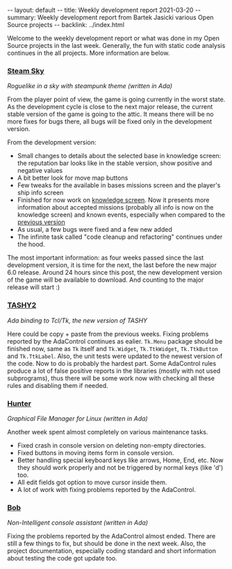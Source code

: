 -- layout: default
-- title: Weekly development report 2021-03-20
-- summary: Weekly development report from Bartek Jasicki various Open Source projects
-- backlink: ../index.html

Welcome to the weekly development report or what was done in my Open Source
projects in the last week. Generally, the fun with static code analysis
continues in the all projects. More information are below.

### [Steam Sky](https://www.laeran.pl/repositories/steamsky)

*Roguelike in a sky with steampunk theme (written in Ada)*

From the player point of view, the game is going currently in the worst state.
As the development cycle is close to the next major release, the current
stable version of the game is going to the attic. It means there will be no
more fixes for bugs there, all bugs will be fixed only in the development
version.

From the development version:

* Small changes to details about the selected base in knowledge screen: the
  reputation bar looks like in the stable version, show positive and negative
  values
* A bit better look for move map buttons
* Few tweaks for the available in bases missions screen and the player's ship
  info screen
* Finished for now work on [knowledge screen](https://imgur.com/dwyasbT). Now
  it presents more information about accepted missions (probably all info is
  now on the knowledge screen) and known events, especially when compared to
  the [previous version](https://imgur.com/WdS2DRg)
* As usual, a few bugs were fixed and a few new added
* The infinite task called "code cleanup and refactoring" continues under the
  hood.

The most important information: as four weeks passed since the last development
version, it is time for the next, the last before the new major 6.0 release.
Around 24 hours since this post, the new development version of the game will
be available to download. And counting to the major release will start :)

### [TASHY2](https://www.laeran.pl/repositories/tashy2)

*Ada binding to Tcl/Tk, the new version of TASHY*

Here could be copy + paste from the previous weeks. Fixing problems reported by
the AdaControl continues as ealier. `Tk.Menu` package should be finished now,
same as `Tk` itself and `Tk.Widget`, `Tk.TtkWidget`, `Tk.TtkButton` and
`Tk.TtkLabel`. Also, the unit tests were updated to the newest version of the
code. Now to do is probably the hardest part. Some AdaControl rules
produce a lot of false positive reports in the libraries (mostly with not used
subprograms), thus there will be some work now with checking all these rules
and disabling them if needed.

### [Hunter](https://www.laeran.pl/repositories/hunter)

*Graphical File Manager for Linux (written in Ada)*

Another week spent almost completely on various maintenance tasks.
* Fixed crash in console version on deleting non-empty directories.
* Fixed buttons in moving items form in console version.
* Better handling special keyboard keys like arrows, Home, End, etc. Now they
  should work properly and not be triggered by normal keys (like 'd') too.
* All edit fields got option to move cursor inside them.
* A lot of work with fixing problems reported by the AdaControl.

### [Bob](https://www.laeran.pl/repositories/bob)

*Non-Intelligent console assistant (written in Ada)*

Fixing the problems reported by the AdaControl almost ended. There are still a
few things to fix, but should be done in the next week. Also, the project
documentation, especially coding standard and short information about testing
the code got update too.
